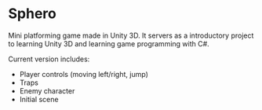 # Sphero
Mini platforming game made in Unity 3D. It servers as a introductory project to learning Unity 3D and learning game programming with C#. 

Current version includes: 
- Player controls (moving left/right, jump) 
- Traps 
- Enemy character 
- Initial scene 
